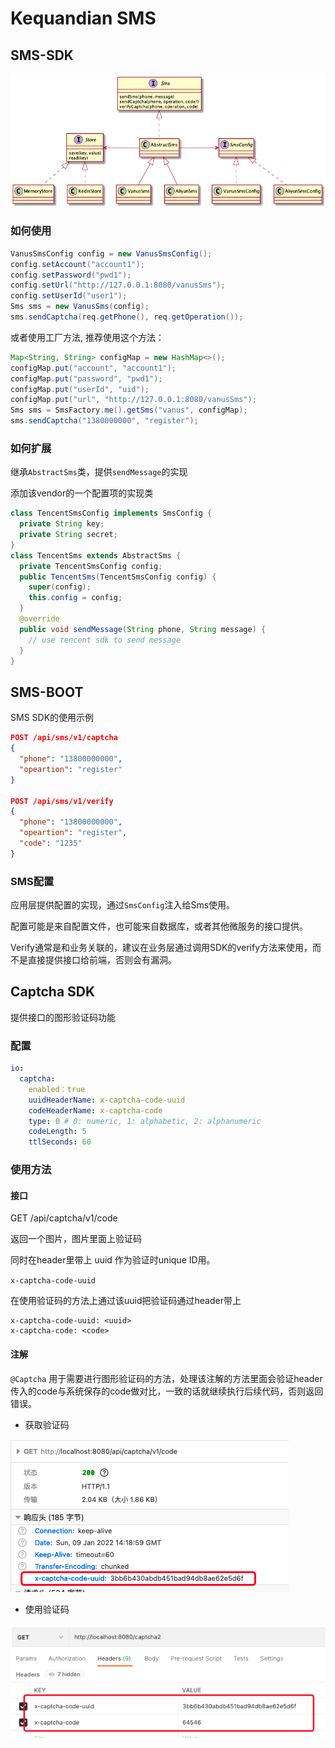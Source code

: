 # Kequandian SMS

## SMS-SDK

![arch](./doc/arch.png?raw=true)



### 如何使用

```java
VanusSmsConfig config = new VanusSmsConfig();
config.setAccount("account1");
config.setPassword("pwd1");
config.setUrl("http://127.0.0.1:8080/vanusSms");
config.setUserId("user1");
Sms sms = new VanusSms(config);
sms.sendCaptcha(req.getPhone(), req.getOperation());
```

或者使用工厂方法, 推荐使用这个方法：
```java
Map<String, String> configMap = new HashMap<>();
configMap.put("account", "account1");
configMap.put("password", "pwd1");
configMap.put("userId", "uid");
configMap.put("url", "http://127.0.0.1:8080/vanusSms");
Sms sms = SmsFactory.me().getSms("vanus", configMap);
sms.sendCaptcha("1380000000", "register");
```


### 如何扩展

继承`AbstractSms`类，提供`sendMessage`的实现

添加该vendor的一个配置项的实现类

```java
class TencentSmsConfig implements SmsConfig {
  private String key;
  private String secret;
}
class TencentSms extends AbstractSms {
  private TencentSmsConfig config;
  public TencentSms(TencentSmsConfig config) {
    super(config);
    this.config = config;
  }
  @override
  public void sendMessage(String phone, String message) {
    // use tencent sdk to send message
  }
}
```



## SMS-BOOT

SMS SDK的使用示例

```json
POST /api/sms/v1/captcha
{
  "phone": "13800000000",
  "opeartion": "register"
}

POST /api/sms/v1/verify
{
  "phone": "13800000000",
  "opeartion": "register",
  "code": "1235"
}
```

### SMS配置

应用层提供配置的实现，通过`SmsConfig`注入给Sms使用。

配置可能是来自配置文件，也可能来自数据库，或者其他微服务的接口提供。

Verify通常是和业务关联的，建议在业务层通过调用SDK的verify方法来使用，而不是直接提供接口给前端，否则会有漏洞。

## Captcha SDK

提供接口的图形验证码功能

### 配置

```yaml
io:
  captcha:
    enabled：true
    uuidHeaderName: x-captcha-code-uuid
    codeHeaderName: x-captcha-code
    type: 0 # 0: numeric, 1: alphabetic, 2: alphanumeric
    codeLength: 5
    ttlSeconds: 60

```

### 使用方法

#### 接口

GET /api/captcha/v1/code

返回一个图片，图片里面上验证码

同时在header里带上 uuid 作为验证时unique ID用。

`x-captcha-code-uuid`

在使用验证码的方法上通过该uuid把验证码通过header带上

```
x-captcha-code-uuid: <uuid>
x-captcha-code: <code>
```

#### 注解 

`@Captcha` 用于需要进行图形验证码的方法，处理该注解的方法里面会验证header传入的code与系统保存的code做对比，一致的话就继续执行后续代码，否则返回错误。

* 获取验证码

![cpatcha-req](./doc/captcha-req.png?raw=true)

* 使用验证码

![cpatcha](./doc/captcha.png?raw=true)